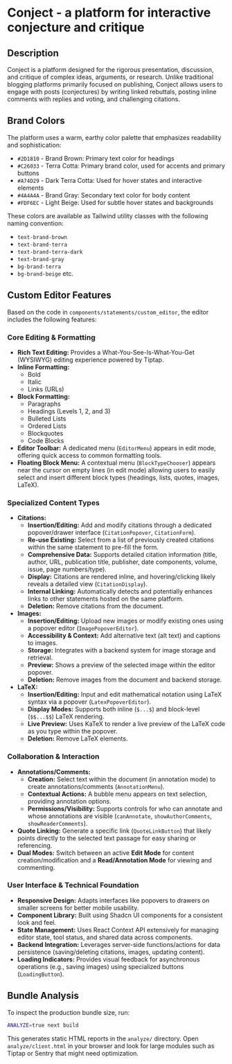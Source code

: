 # Conject - a platform for interactive conjecture and critique

## Description

Conject is a platform designed for the rigorous presentation, discussion, and critique of complex ideas, arguments, or research. Unlike traditional blogging platforms primarily focused on publishing, Conject allows users to engage with posts (conjectures) by writing linked rebuttals, posting inline comments with replies and voting, and challenging citations.

## Brand Colors

The platform uses a warm, earthy color palette that emphasizes readability and sophistication:

- `#2D1810` - Brand Brown: Primary text color for headings
- `#C26033` - Terra Cotta: Primary brand color, used for accents and primary buttons
- `#A74D29` - Dark Terra Cotta: Used for hover states and interactive elements
- `#4A4A4A` - Brand Gray: Secondary text color for body content
- `#FDF6EC` - Light Beige: Used for subtle hover states and backgrounds

These colors are available as Tailwind utility classes with the following naming convention:
- `text-brand-brown`
- `text-brand-terra`
- `text-brand-terra-dark`
- `text-brand-gray`
- `bg-brand-terra`
- `bg-brand-beige`
etc.

## Custom Editor Features

Based on the code in `components/statements/custom_editor`, the editor includes the following features:

### Core Editing & Formatting

*   **Rich Text Editing:** Provides a What-You-See-Is-What-You-Get (WYSIWYG) editing experience powered by Tiptap.
*   **Inline Formatting:**
    *   Bold
    *   Italic
    *   Links (URLs)
*   **Block Formatting:**
    *   Paragraphs
    *   Headings (Levels 1, 2, and 3)
    *   Bulleted Lists
    *   Ordered Lists
    *   Blockquotes
    *   Code Blocks
*   **Editor Toolbar:** A dedicated menu (`EditorMenu`) appears in edit mode, offering quick access to common formatting tools.
*   **Floating Block Menu:** A contextual menu (`BlockTypeChooser`) appears near the cursor on empty lines (in edit mode) allowing users to easily select and insert different block types (headings, lists, quotes, images, LaTeX).

### Specialized Content Types

*   **Citations:**
    *   **Insertion/Editing:** Add and modify citations through a dedicated popover/drawer interface (`CitationPopover`, `CitationForm`).
    *   **Re-use Existing:** Select from a list of previously created citations within the same statement to pre-fill the form.
    *   **Comprehensive Data:** Supports detailed citation information (title, author, URL, publication title, publisher, date components, volume, issue, page numbers/type).
    *   **Display:** Citations are rendered inline, and hovering/clicking likely reveals a detailed view (`CitationDisplay`).
    *   **Internal Linking:** Automatically detects and potentially enhances links to other statements hosted on the same platform.
    *   **Deletion:** Remove citations from the document.
*   **Images:**
    *   **Insertion/Editing:** Upload new images or modify existing ones using a popover editor (`ImagePopoverEditor`).
    *   **Accessibility & Context:** Add alternative text (alt text) and captions to images.
    *   **Storage:** Integrates with a backend system for image storage and retrieval.
    *   **Preview:** Shows a preview of the selected image within the editor popover.
    *   **Deletion:** Remove images from the document and backend storage.
*   **LaTeX:**
    *   **Insertion/Editing:** Input and edit mathematical notation using LaTeX syntax via a popover (`LatexPopoverEditor`).
    *   **Display Modes:** Supports both inline (`$...$`) and block-level (`$$...$$`) LaTeX rendering.
    *   **Live Preview:** Uses KaTeX to render a live preview of the LaTeX code as you type within the popover.
    *   **Deletion:** Remove LaTeX elements.

### Collaboration & Interaction

*   **Annotations/Comments:**
    *   **Creation:** Select text within the document (in annotation mode) to create annotations/comments (`AnnotationMenu`).
    *   **Contextual Actions:** A bubble menu appears on text selection, providing annotation options.
    *   **Permissions/Visibility:** Supports controls for who can annotate and whose annotations are visible (`canAnnotate`, `showAuthorComments`, `showReaderComments`).
*   **Quote Linking:** Generate a specific link (`QuoteLinkButton`) that likely points directly to the selected text passage for easy sharing or referencing.
*   **Dual Modes:** Switch between an active **Edit Mode** for content creation/modification and a **Read/Annotation Mode** for viewing and commenting.

### User Interface & Technical Foundation

*   **Responsive Design:** Adapts interfaces like popovers to drawers on smaller screens for better mobile usability.
*   **Component Library:** Built using Shadcn UI components for a consistent look and feel.
*   **State Management:** Uses React Context API extensively for managing editor state, tool status, and shared data across components.
*   **Backend Integration:** Leverages server-side functions/actions for data persistence (saving/deleting citations, images, updating content).
*   **Loading Indicators:** Provides visual feedback for asynchronous operations (e.g., saving images) using specialized buttons (`LoadingButton`).

## Bundle Analysis

To inspect the production bundle size, run:

```bash
ANALYZE=true next build
```

This generates static HTML reports in the `analyze/` directory. Open `analyze/client.html` in your browser and look for large modules such as Tiptap or Sentry that might need optimization.